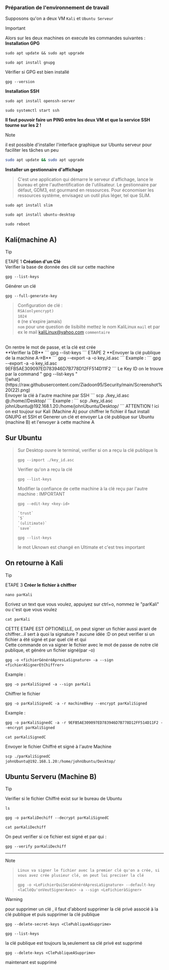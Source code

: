 
### Préparation de l'environnement de travail

Supposons qu'on a deux VM `Kali` et `Ubuntu Serveur`
> [!IMPORTANT]
> Alors sur les deux machines on execute les commandes suivantes : <br>
> **Installation GPG**
> ```
> sudo apt update && sudo apt upgrade
> ```
> ```
> sudo apt install gnupg
> ```
> Vérifier si GPG est bien installé
> ```
> gpg --version
> ```
> **Installation SSH**
> ```
> sudo apt install openssh-server
> ```
> ```
> sudo systemctl start ssh
> ```
> **Il faut pouvoir faire un PING entre les deux VM et que la service SSH tourne sur les 2 !**


> [!NOTE]
> il est possible d'installer l'interface graphique sur Ubuntu serveur pour faciliter les tâches un peu<br>
> ```bash
> sudo apt update && sudo apt upgrade
> ```
> **Installer un gestionnaire d'affichage** <br>
> >  C'est une application qui démarre le serveur d'affichage, lance le bureau et gère l'authentification de l'utilisateur. Le gestionnaire par défaut, GDM3, est gourmand en ressources. Pour économiser les ressources système, envisagez un outil plus léger, tel que SLiM.
> ```
> sudo apt install slim
> ```
> ```
> sudo apt install ubuntu-desktop
> ```
> ```
> sudo reboot
> ```

## Kali(machine A)

> [!TIP]
> ETAPE 1 **Création d'un Clé** <br>
> Verifier la base de donnée des clé sur cette machine
> ```
> gpg --list-keys
> ```
> Générer un clé
> ```
> gpg --full-generate-key
> ```
> > Configuration de clé :<br>
>  `RSA(onlyencrypt)` <br> `1024`<br> `0` (ne s'expire jamais) <br>  `nom` pour une question de lisibilté mettez le nom KaliLinux `mail` et par ex le mail kaliLinux@yahoo.com  `commentaire`
>  <br>
>  On rentre le mot de passe, et la clé est crée <br>
> **Verifier la DB**
> ```
> gpg --list-keys
> ```
>  ETAPE 2 **Envoyer la clé publique de la machine A->B**
> ```
> gpg --export -a -o key_id.asc <keyID>
> ```
> Example : 
> ```
> gpg --export -a -o key_id.asc 9EFB5AE309097ED783946D7B778D12FF514D11F2
> ```
> Le Key ID on le trouve par la command " gpg --list-keys " <br>
>  ![what](https://raw.githubusercontent.com/Ziadoon95/Security/main/Screenshot%20(22).png) <br>
> Envoyer la clé à l'autre machine par SSH
> ```
> scp ./key_id.asc  <ubuntuUserName>@<addresseIp>:/home/<ubuntuUserName>/Desktop/
> ```
> Example :
> ```
> scp ./key_id.asc  johnUbuntu@192.168.1.20:/home/johnUbuntu/Desktop/
> ```
> ATTENTION ! ici on est toujour sur Kali (Machine A) pour chiffrer le fichier il faut install GNUPG et SSH et Generer un clé et envoyer La clé publique sur
> Ubuntu (machine B) et l'envoyer à cette machine A


## Sur Ubuntu 
> Sur Desktop ouvre le terminal, verifier si on a reçu la clé publique
> ls
>```
> gpg --import ./key_id.asc
> ```
> Verifier qu'on a reçu la clé
> ```
> gpg --list-keys
> ```
> Modifier la confiance de cette machine à la clé reçu par l'autre machine : IMPORTANT
> ```
> gpg --edit-key <key-id>
> ```
> ```
> `trust`
> `5`
> `(ulitimate)`
> `save`
> ```
> ```
> gpg --list-keys
> ```
> le mot Uknown est changé en Ultimate et c'est tres important


## On retourne à Kali
> [!TIP]
> ETAPE 3 **Créer le fichier à chiffrer**
> ```
> nano parKali
> ```
> Ecrivez un text que vous voulez, appuiyez sur ctrl+o, nommez le "parKali" ou c'est que vous voulez
> ```
> cat parKali
> ```
> CETTE ETAPE EST OPTIONELLE, on peut signer un fichier aussi avant de chiffrer...il sert à quoi la signature ? aucune idée :D
> on peut verifier si un fichier a été signé et par quel clé et qui <br>
> Cette commande on va signer le fichier avec le mot de passe de notre clé publique, et génére un fichier signé(par -o)
> ```
> gpg -o <fichierGénéréApresLaSignature> -a --sign <fichierASignerEtChiffrer>
> ```
> Example :
> ```
> gpg -o parKaliSigned -a --sign parKali
> ```
> Chiffrer le fichier
> ```
> gpg -o parKaliSignedC -a -r machineBkey --encrypt parKaliSigned
> ```
> Example :
> ```
> gpg -o parKaliSignedC -a -r 9EFB5AE309097ED783946D7B778D12FF514D11F2 --encrypt parKaliSigned 
> ```
> ```
> cat parKaliSignedC
> ```
> Envoyer le fichier Chiffré et signé à l'autre Machine
> ```
> scp ./parKaliSignedC  johnUbuntu@192.168.1.20:/home/johnUbuntu/Desktop/
> ```

 ## Ubuntu Serveru (Machine B)

> [!TIP]
> Verifier si le fichier Chiffré exist sur le bureau de Ubuntu
> ```
> ls
> ```
> ```
> gpg -o parKaliDechiff --decrypt parKaliSignedC
> ```
> ```
> cat parKaliDechiff
> ```
> On peut verifier si ce fichier est signé et par qui :
> ```
> gpg --verify parKaliDechiff
> ```

***


> [!NOTE]

> ```
> Linux va signer le fichier avec la premier clé qu'on a crée, si vous avez crée plusieur clé, on peut lui preciser la clé 
> ```
> ```
> gpg -o <LeFichierQuiSeraGénéréApresLaSignature> --default-key  <laCléQu'onVeutSignerAvec> -a --sign <LeFichieràSigner>
> ```


> [!WARNING]
> pour supprimer un clé , il faut d'abbord supprimer la clé privé associé à la clé publique et puis supprimer la clé publique <br>
> ```
> gpg --delete-secret-keys <ClePubliqueASupprime>
> ```
> ```
> gpg --list-keys
> ```
> la clé publique est toujours la,seulement sa clé privé est supprimé
> ```
> gpg --delete-keys <ClePubliqueASupprime>
> ```
> maintenant est supprimé
